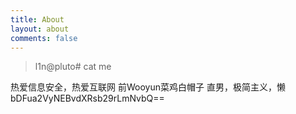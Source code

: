```yaml
---
title: About
layout: about
comments: false
---
```


> l1n@pluto# cat me

热爱信息安全，热爱互联网
前Wooyun菜鸡白帽子
直男，极简主义，懒
bDFua2VyNEBvdXRsb29rLmNvbQ==